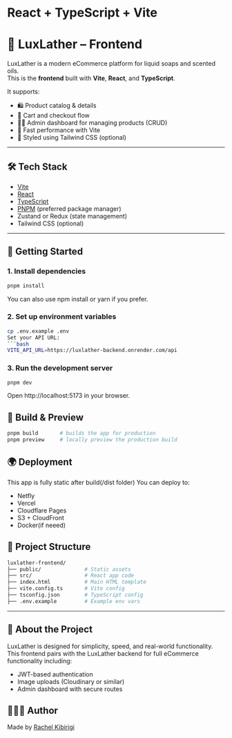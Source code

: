 # React + TypeScript + Vite

# 🧼 LuxLather – Frontend

LuxLather is a modern eCommerce platform for liquid soaps and scented oils.  
This is the **frontend** built with **Vite**, **React**, and **TypeScript**.

It supports:
- 🛍️ Product catalog & details
- 🛒 Cart and checkout flow
- 🧑‍💼 Admin dashboard for managing products (CRUD)
- 💨 Fast performance with Vite
- 🎨 Styled using Tailwind CSS (optional)

---

## 🛠 Tech Stack

- [Vite](https://vitejs.dev/)
- [React](https://react.dev/)
- [TypeScript](https://www.typescriptlang.org/)
- [PNPM](https://pnpm.io/) (preferred package manager)
- Zustand or Redux (state management)
- Tailwind CSS (optional)

---

## 🚀 Getting Started

### 1. Install dependencies
```bash
pnpm install
```
You can also use npm install or yarn if you prefer.

### 2. Set up environment variables
```bash
cp .env.example .env
Set your API URL:
```bash
VITE_API_URL=https://luxlather-backend.onrender.com/api
```
### 3. Run the development server 
```bash
pnpm dev
```
Open http://localhost:5173 in your browser.

## 🧱 Build & Preview
```bash
pnpm build       # builds the app for production
pnpm preview     # locally preview the production build
```
## 🌍 Deployment
This app is fully static after build(/dist folder)
You can deploy to:
- Netfly
- Vercel
- Cloudflare Pages
- S3 + CloudFront
- Docker(if neeed)

## 📁 Project Structure
```bash
luxlather-frontend/
├── public/              # Static assets
├── src/                 # React app code
├── index.html           # Main HTML template
├── vite.config.ts       # Vite config
├── tsconfig.json        # TypeScript config
├── .env.example         # Example env vars
```
---
## 🧼 About the Project
LuxLather is designed for simplicity, speed, and real-world functionality.
This frontend pairs with the LuxLather backend for full eCommerce functionality including:
- JWT-based authentication
- Image uploads (Cloudinary or similar)
- Admin dashboard with secure routes

## 👩🏾‍💻 Author
Made by [Rachel Kibirigi](https://github.com/RachelBlackmermaid)
